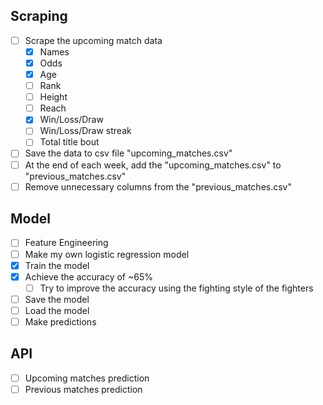 ## Scraping

- [ ] Scrape the upcoming match data
    - [x] Names
    - [x] Odds
    - [x] Age
    - [ ] Rank
    - [ ] Height
    - [ ] Reach
    - [x] Win/Loss/Draw
    - [ ] Win/Loss/Draw streak
    - [ ] Total title bout
- [ ] Save the data to csv file "upcoming_matches.csv"
- [ ] At the end of each week, add the "upcoming_matches.csv" to "previous_matches.csv"
- [ ] Remove unnecessary columns from the "previous_matches.csv"

## Model

- [ ] Feature Engineering
- [ ] Make my own logistic regression model
- [x] Train the model
- [x] Achieve the accuracy of ~65%
    - [ ] Try to improve the accuracy using the fighting style of the fighters
- [ ] Save the model
- [ ] Load the model
- [ ] Make predictions

## API

- [ ] Upcoming matches prediction
- [ ] Previous matches prediction
